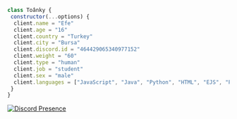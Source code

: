 ```js
class Toânky {
 constructor(...options) {
  client.name = "Efe"
  client.age = "16"
  client.country = "Turkey"
  client.city = "Bursa"
  client.discord.id = "464429065340977152"
  client.weight = "60"
  client.type = "human"
  client.job = "student"
  client.sex = "male"
  client.languages = ["JavaScript", "Java", "Python", "HTML", "EJS", "PHP", "CSS"]
 }
}
```

[![Discord Presence](https://lanyard-profile-readme.vercel.app/api/464429065340977152?theme=dark&bg=18191c&animated=false&hideDiscrim=true&borderRadius=30px)](https://discord.com/users/464429065340977152)

